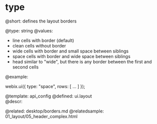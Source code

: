 type
=============


@short:
	defines the layout borders 
    
@type: string 
@values:
- line	cells with border (default)
- clean	cells without border
- wide	cells with border and small space between siblings
- space	cells with border and wide space between siblings
- head	similar to "wide", but there is any border between the first and second cells
    
@example:

webix.ui({
    type: "space",
    rows: [
    ...
    ]
});

@template:	api_config
@defined:	ui.layout	
@descr:

@related:
	desktop/borders.md
@relatedsample:
	01_layout/05_header_complex.html
